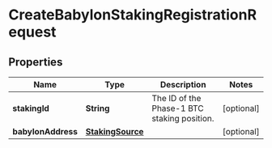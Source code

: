 

# CreateBabylonStakingRegistrationRequest


## Properties

| Name | Type | Description | Notes |
|------------ | ------------- | ------------- | -------------|
|**stakingId** | **String** | The ID of the Phase-1 BTC staking position. |  [optional] |
|**babylonAddress** | [**StakingSource**](StakingSource.md) |  |  [optional] |



